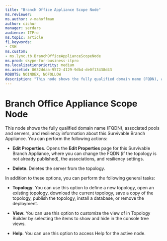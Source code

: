 ```yaml
---
title: "Branch Office Appliance Scope Node"
ms.reviewer: 
ms.author: v-mahoffman
author: cichur
manager: serdars
audience: ITPro
ms.topic: article
f1.keywords:
- CSH
ms.custom:
- ms.lync.tb.BranchOfficeApplianceScopeNode
ms.prod: skype-for-business-itpro
ms.localizationpriority: medium
ms.assetid: 8632ddaa-9572-4129-9db4-de0f13438d43
ROBOTS: NOINDEX, NOFOLLOW
description: "This node shows the fully qualified domain name (FQDN), associated pools and servers, and resiliency information about this Survivable Branch Appliance. You can perform the following actions:"
---
```


# Branch Office Appliance Scope Node
 
This node shows the fully qualified domain name (FQDN), associated pools and servers, and resiliency information about this Survivable Branch Appliance. You can perform the following actions:
  
- **Edit Properties**. Opens the **Edit Properties** page for this Survivable Branch Appliance, where you can change the FQDN (if the topology is not already published), the associations, and resiliency settings.
    
- **Delete**. Deletes the server from the topology.
    
In addition to these options, you can perform the following general tasks:
  
- **Topology**. You can use this option to define a new topology, open an existing topology, download the current topology, save a copy of the topology, publish the topology, install a database, or remove the deployment.
    
- **View**. You can use this option to customize the view of in Topology Builder by selecting the items to show and hide in the console tree views.
    
- **Help**. You can use this option to access Help for the active node.
    

